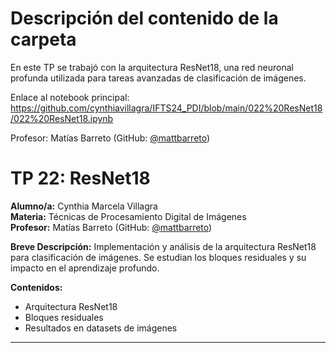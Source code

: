 # Descripción del contenido de la carpeta
En este TP se trabajó con la arquitectura ResNet18, una red neuronal profunda utilizada para tareas avanzadas de clasificación de imágenes.

Enlace al notebook principal: https://github.com/cynthiavillagra/IFTS24_PDI/blob/main/022%20ResNet18/022%20ResNet18.ipynb

Profesor: Matías Barreto (GitHub: [@mattbarreto](https://github.com/mattbarreto))

# TP 22: ResNet18

**Alumno/a:** Cynthia Marcela Villagra  
**Materia:** Técnicas de Procesamiento Digital de Imágenes  
**Profesor:** Matías Barreto (GitHub: [@mattbarreto](https://github.com/mattbarreto))

**Breve Descripción:**
Implementación y análisis de la arquitectura ResNet18 para clasificación de imágenes. Se estudian los bloques residuales y su impacto en el aprendizaje profundo.

**Contenidos:**
- Arquitectura ResNet18
- Bloques residuales
- Resultados en datasets de imágenes

---
